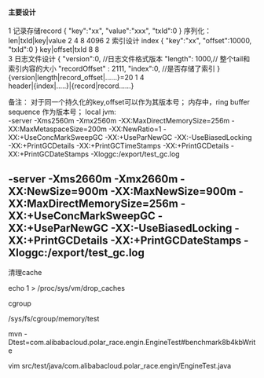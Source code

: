 #### 主要设计


1 记录存储record
  {
  "key":"xx",
  "value":"xxx",
  "txId":0
  }
 序列化：len|txId|key|value
        2    4    8  4096 
2 索引设计 index
  {
    "key":"xx",
    "offset":10000,
    "txId":0
   }
    key|offset|txId
    8     8    
3 日志文件设计
  { 
    "version":0, //日志文件格式版本
    "length": 1000,// 整个tail和索引内容的大小
    "recordOffset" : 2111,
    "index":0, //是否存储了索引
   }
    {version|length|record_offset|......}=20
      1       4      
  header|{index|.....}|{record|record......}  
    
备注：
   对于同一个持久化的key,offset可以作为其版本号；
   内存中，ring buffer sequence 作为版本号；
   local jvm:   
   -server -Xms2560m -Xmx2560m -XX:MaxDirectMemorySize=256m -XX:MaxMetaspaceSize=200m -XX:NewRatio=1 -XX:+UseConcMarkSweepGC 
   -XX:+UseParNewGC -XX:-UseBiasedLocking -XX:+PrintGCDetails -XX:+PrintGCTimeStamps -XX:+PrintGCDetails -XX:+PrintGCDateStamps 
   -Xloggc:/export/test_gc.log 
   
   -server -Xms2660m -Xmx2660m  -XX:NewSize=900m -XX:MaxNewSize=900m -XX:MaxDirectMemorySize=256m -XX:+UseConcMarkSweepGC -XX:+UseParNewGC -XX:-UseBiasedLocking -XX:+PrintGCDetails  -XX:+PrintGCDateStamps
   -Xloggc:/export/test_gc.log  
 -------------
 清理cache 
 
 echo 1 > /proc/sys/vm/drop_caches  
 
 
 cgroup
 
 /sys/fs/cgroup/memory/test
 
 mvn -Dtest=com.alibabacloud.polar_race.engin.EngineTest#benchmark8b4kbWrite
 
  vim src/test/java/com.alibabacloud.polar_race.engin/EngineTest.java 

 
    
   
